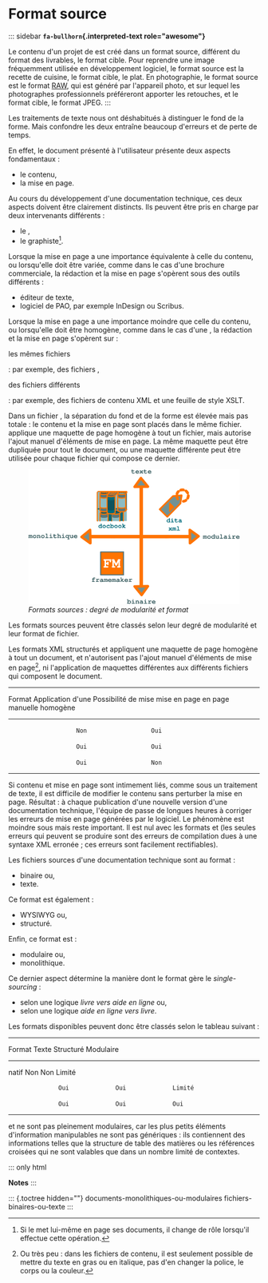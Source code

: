 # Format source

::: sidebar
**`fa-bullhorn`{.interpreted-text role="awesome"}**

Le contenu d\'un projet de est créé dans un format source, différent du
format des livrables, le format cible. Pour reprendre une image
fréquemment utilisée en développement logiciel, le format source est la
recette de cuisine, le format cible, le plat. En photographie, le format
source est le format [RAW](), qui est généré par l\'appareil photo, et
sur lequel les photographes professionnels préféreront apporter les
retouches, et le format cible, le format JPEG.
:::

Les traitements de texte nous ont déshabitués à distinguer le fond de la
forme. Mais confondre les deux entraîne beaucoup d\'erreurs et de perte
de temps.

En effet, le document présenté à l\'utilisateur présente deux aspects
fondamentaux :

-   le contenu,
-   la mise en page.

Au cours du développement d\'une documentation technique, ces deux
aspects doivent être clairement distincts. Ils peuvent être pris en
charge par deux intervenants différents :

-   le ,
-   le graphiste[^1].

Lorsque la mise en page a une importance équivalente à celle du contenu,
ou lorsqu\'elle doit être variée, comme dans le cas d\'une brochure
commerciale, la rédaction et la mise en page s\'opèrent sous des outils
différents :

-   éditeur de texte,
-   logiciel de PAO, par exemple InDesign ou Scribus.

Lorsque la mise en page a une importance moindre que celle du contenu,
ou lorsqu\'elle doit être homogène, comme dans le cas d\'une , la
rédaction et la mise en page s\'opèrent sur :

les mêmes fichiers

:   par exemple, des fichiers ,

des fichiers différents

:   par exemple, des fichiers de contenu XML et une feuille de style
    XSLT.

Dans un fichier , la séparation du fond et de la forme est élevée mais
pas totale : le contenu et la mise en page sont placés dans le même
fichier. applique une maquette de page homogène à tout un fichier, mais
autorise l\'ajout manuel d\'éléments de mise en page. La même maquette
peut être dupliquée pour tout le document, ou une maquette différente
peut être utilisée pour chaque fichier qui compose ce dernier.

<figure>
<img src="graphics/modulaire-texte-monolithique-binaire.svg"
alt="graphics/modulaire-texte-monolithique-binaire.svg" />
<figcaption><em>Formats sources : degré de modularité et
format</em></figcaption>
</figure>

Les formats sources peuvent être classés selon leur degré de modularité
et leur format de fichier.

Les formats XML structurés et appliquent une maquette de page homogène à
tout un document, et n\'autorisent pas l\'ajout manuel d\'éléments de
mise en page[^2], ni l\'application de maquettes différentes aux
différents fichiers qui composent le document.

  --------------------------------------------------------------
  Format               Application d\'une   Possibilité de mise
                       mise en page         en page manuelle
                       homogène             
  -------------------- -------------------- --------------------
                       Non                  Oui

                       Oui                  Oui

                       Oui                  Non
  --------------------------------------------------------------

Si contenu et mise en page sont intimement liés, comme sous un
traitement de texte, il est difficile de modifier le contenu sans
perturber la mise en page. Résultat : à chaque publication d\'une
nouvelle version d\'une documentation technique, l\'équipe de passe de
longues heures à corriger les erreurs de mise en page générées par le
logiciel. Le phénomène est moindre sous mais reste important. Il est nul
avec les formats et (les seules erreurs qui peuvent se produire sont des
erreurs de compilation dues à une syntaxe XML erronée ; ces erreurs sont
facilement rectifiables).

Les fichiers sources d\'une documentation technique sont au format :

-   binaire ou,
-   texte.

Ce format est également :

-   WYSIWYG ou,
-   structuré.

Enfin, ce format est :

-   modulaire ou,
-   monolithique.

Ce dernier aspect détermine la manière dont le format gère le
*single-sourcing* :

-   selon une logique *livre vers aide en ligne* ou,
-   selon une logique *aide en ligne vers livre*.

Les formats disponibles peuvent donc être classés selon le tableau
suivant :

  ---------------------------------------------------------------
  Format          Texte           Structuré       Modulaire
  --------------- --------------- --------------- ---------------
  natif           Non             Non             Limité

                  Oui             Oui             Limité

                  Oui             Oui             Oui
  ---------------------------------------------------------------

et ne sont pas pleinement modulaires, car les plus petits éléments
d\'information manipulables ne sont pas génériques : ils contiennent des
informations telles que la structure de table des matières ou les
références croisées qui ne sont valables que dans un nombre limité de
contextes.

::: only
html

**Notes**
:::

::: {.toctree hidden=""}
documents-monolithiques-ou-modulaires fichiers-binaires-ou-texte
:::

[^1]: Si le met lui-même en page ses documents, il change de rôle
    lorsqu\'il effectue cette opération.

[^2]: Ou très peu : dans les fichiers de contenu, il est seulement
    possible de mettre du texte en gras ou en italique, pas d\'en
    changer la police, le corps ou la couleur.
